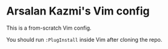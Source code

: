 # Arsalan Kazmi's Vim config

This is a from-scratch Vim config.

You should run `:PlugInstall` inside Vim after cloning the repo.
